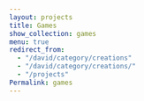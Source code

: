 ```yaml
---
layout: projects
title: Games
show_collection: games
menu: true
redirect_from:
  - "/david/category/creations"
  - "/david/category/creations/"
  - "/projects"
Permalink: games
---
```

